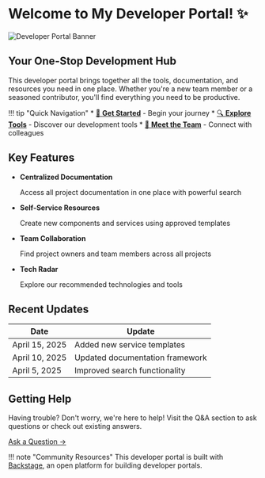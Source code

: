 # Welcome to My Developer Portal! ✨

<div class="zoom-in">
<img src="/api/placeholder/1200/250" alt="Developer Portal Banner">
</div>

## Your One-Stop Development Hub

<div class="slide-in-right">
This developer portal brings together all the tools, documentation, and resources you need in one place. Whether you're a new team member or a seasoned contributor, you'll find everything you need to be productive.
</div>

!!! tip "Quick Navigation"
    * [🚀 **Get Started**](getting-started.md) - Begin your journey
    * [🔍 **Explore Tools**](tools.md) - Discover our development tools
    * [👥 **Meet the Team**](team.md) - Connect with colleagues

## Key Features

<div class="grid cards" markdown>

<div class="bounce-in delay-1">

- **Centralized Documentation**
  
  Access all project documentation in one place with powerful search

</div>

<div class="bounce-in delay-2">

- **Self-Service Resources**
  
  Create new components and services using approved templates

</div>

<div class="bounce-in delay-3">

- **Team Collaboration**
  
  Find project owners and team members across all projects

</div>

<div class="bounce-in delay-4">

- **Tech Radar**
  
  Explore our recommended technologies and tools

</div>

</div>

## Recent Updates

<div class="fade-in">

| Date | Update |
| ---- | ------ |
| April 15, 2025 | Added new service templates |
| April 10, 2025 | Updated documentation framework |
| April 5, 2025 | Improved search functionality |

</div>

## Getting Help

<div class="slide-in-left">

Having trouble? Don't worry, we're here to help! Visit the Q&A section to ask questions or check out existing answers.

[Ask a Question →](../qeta)

</div>

!!! note "Community Resources"
    This developer portal is built with [Backstage](https://backstage.io/), an open platform for building developer portals.
